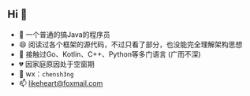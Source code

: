 ## Hi 👋
- 🤔 一个普通的搞Java的程序员
- 😄 阅读过各个框架的源代码，不过只看了部分，也没能完全理解架构思想
- 💬 接触过Go、Kotlin、C++、Python等多门语言 (广而不深)
- 💔 因家庭原因处于空窗期
- 📱 wx：`chensh3ng`
- 📫 likeheart@foxmail.com

<!--
**Likeheart7/likeheart7** is a ✨ _special_ ✨ repository because its `README.md` (this file) appears on your GitHub profile.

Here are some ideas to get you started:

- 🔭 I’m currently working on ...
- 🌱 I’m currently learning ...
- 👯 I’m looking to collaborate on ...
- 🤔 I’m looking for help with ...
- 💬 Ask me about ...
- 📫 How to reach me: ...
- 😄 Pronouns: ...
- ⚡ Fun fact: ...
-->
